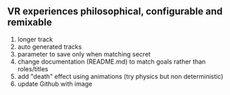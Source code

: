 VR experiences philosophical, configurable and remixable
------------

1. longer track
1. auto generated tracks
1. parameter to save only when matching secret
1. change documentation (README.md) to match goals rather than roles/titles
1. add "death" effect using animations (try physics but non deterministic)
1. update Github with image